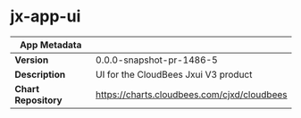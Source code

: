 # jx-app-ui

|App Metadata||
|---|---|
| **Version** | 0.0.0-snapshot-pr-1486-5 |
| **Description** | UI for the CloudBees Jxui V3 product |
| **Chart Repository** | https://charts.cloudbees.com/cjxd/cloudbees |
